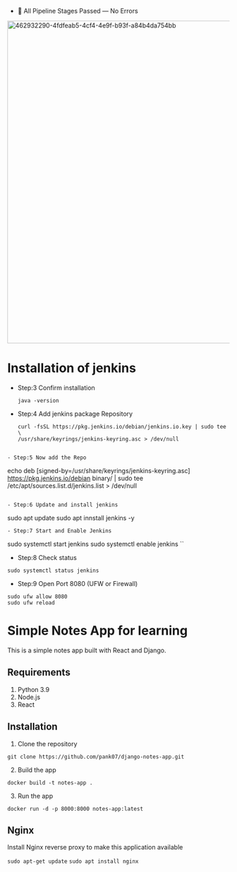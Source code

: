 - 🧩 All Pipeline Stages Passed — No Errors
<img width="1356" height="731" alt="462932290-4fdfeab5-4cf4-4e9f-b93f-a84b4da754bb" src="https://github.com/user-attachments/assets/e61a7199-acc5-4253-944e-a6eaf0813db6" />

# Installation of jenkins
  
- Step:3 Confirm installation
  ```
  java -version
  ```
  
- Step:4 Add jenkins package Repository
  ```
  curl -fsSL https://pkg.jenkins.io/debian/jenkins.io.key | sudo tee \
  /usr/share/keyrings/jenkins-keyring.asc > /dev/null
```
 
- Step:5 Now add the Repo
```
echo deb [signed-by=/usr/share/keyrings/jenkins-keyring.asc] \
  https://pkg.jenkins.io/debian binary/ | sudo tee \
  /etc/apt/sources.list.d/jenkins.list > /dev/null
```

- Step:6 Update and install jenkins
```
sudo apt update
sudo apt innstall jenkins -y
```
- Step:7 Start and Enable Jenkins
```
sudo systemctl start jenkins
sudo systemctl enable jenkins
``
- Step:8 Check status
```
sudo systemctl status jenkins
```
- Step:9 Open Port 8080 (UFW or Firewall)
```
sudo ufw allow 8080
sudo ufw reload
```

# Simple Notes App for learning
This is a simple notes app built with React and Django.

## Requirements
1. Python 3.9
2. Node.js
3. React

## Installation
1. Clone the repository
```
git clone https://github.com/pank07/django-notes-app.git
```

2. Build the app
```
docker build -t notes-app .
```

3. Run the app
```
docker run -d -p 8000:8000 notes-app:latest
```

## Nginx

Install Nginx reverse proxy to make this application available

`sudo apt-get update`
`sudo apt install nginx`
